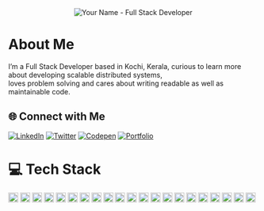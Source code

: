 
<div align="center">
  <img src="https://images.app.goo.gl/WhujgHAN87ra8Nmn9" alt="Your Name - Full Stack Developer">
</div>



#  About Me
I’m a Full Stack Developer based in Kochi, Kerala, curious to learn more about developing scalable distributed systems,<br>loves problem solving and cares about writing readable as well as maintainable code.


## 🌐 Connect with Me

[![LinkedIn](https://img.shields.io/badge/LinkedIn-Connect-blue?style=for-the-badge&logo=linkedin&logoColor=white)](https://linkedin.com/in/shibin-sha)
[![Twitter](https://img.shields.io/badge/Twitter-Follow-blue?style=for-the-badge&logo=Twitter&logoColor=white)](https://twitter.com/shaBro__)
[![Codepen](https://img.shields.io/badge/Codepen-Explore-black?style=for-the-badge&logo=codepen&logoColor=white)](https://codepen.io/shibin-sha)
[![Portfolio](https://img.shields.io/badge/Portfolio-Visit-%23000000.svg?style=for-the-badge&logo=firefox-browser&logoColor=white)](https://yourportfolio.com)




# 💻 Tech Stack

<p>
  <img height="20" src="https://img.shields.io/badge/C-%2300599C.svg?style=for-the-badge&logo=c&logoColor=white" alt="C">
  <img height="20" src="https://img.shields.io/badge/C++-%2300599C.svg?style=for-the-badge&logo=c%2B%2B&logoColor=white" alt="C++">
  <img height="20" src="https://img.shields.io/badge/CSS3-%231572B6.svg?style=for-the-badge&logo=css3&logoColor=white" alt="CSS3">
  <img height="20" src="https://img.shields.io/badge/JavaScript-%23323330.svg?style=for-the-badge&logo=javascript&logoColor=%23F7DF1E" alt="JavaScript">
  <img height="20" src="https://img.shields.io/badge/Java-%23ED8B00.svg?style=for-the-badge&logo=openjdk&logoColor=white" alt="Java">
  <img height="20" src="https://img.shields.io/badge/TypeScript-%23007ACC.svg?style=for-the-badge&logo=typescript&logoColor=white" alt="TypeScript">
  <img height="20" src="https://img.shields.io/badge/AWS-%23FF9900.svg?style=for-the-badge&logo=amazon-aws&logoColor=white" alt="AWS">
  <img height="20" src="https://img.shields.io/badge/Azure-%230072C6.svg?style=for-the-badge&logo=microsoftazure&logoColor=white" alt="Azure">
  <img height="20" src="https://img.shields.io/badge/Angular-%23DD0031.svg?style=for-the-badge&logo=angular&logoColor=white" alt="Angular">
  <img height="20" src="https://img.shields.io/badge/Bootstrap-%238511FA.svg?style=for-the-badge&logo=bootstrap&logoColor=white" alt="Bootstrap">
  <img height="20" src="https://img.shields.io/badge/Express.js-%23404d59.svg?style=for-the-badge&logo=express&logoColor=%2361DAFB" alt="Express.js">
  <img height="20" src="https://img.shields.io/badge/jQuery-%230769AD.svg?style=for-the-badge&logo=jquery&logoColor=white" alt="jQuery">
  <img height="20" src="https://img.shields.io/badge/Node.js-6DA55F?style=for-the-badge&logo=node.js&logoColor=white" alt="Node.js">
  <img height="20" src="https://img.shields.io/badge/Next-black?style=for-the-badge&logo=next.js&logoColor=white" alt="Next.js">
  <img height="20" src="https://img.shields.io/badge/Pug-FFF?style=for-the-badge&logo=pug&logoColor=A86454" alt="Pug">
  <img height="20" src="https://img.shields.io/badge/React-%2320232a.svg?style=for-the-badge&logo=react&logoColor=%2361DAFB" alt="React">
  <img height="20" src="https://img.shields.io/badge/Socket.io-black?style=for-the-badge&logo=socket.io&badgeColor=010101" alt="Socket.io">
  <img height="20" src="https://img.shields.io/badge/MySQL-%2300000f.svg?style=for-the-badge&logo=mysql&logoColor=white" alt="MySQL">
  <img height="20" src="https://img.shields.io/badge/MongoDB-%234ea94b.svg?style=for-the-badge&logo=mongodb&logoColor=white" alt="MongoDB">
  <img height="20" src="https://img.shields.io/badge/Adobe%20XD-470137?style=for-the-badge&logo=Adobe%20XD&logoColor=#FF61F6" alt="Adobe XD">
  <img height="20" src="https://img.shields.io/badge/Figma-%23F24E1E.svg?style=for-the-badge&logo=figma&logoColor=white" alt="Figma">
</p>


<!-- Proudly created with GPRM ( https://gprm.itsvg.in ) -->
